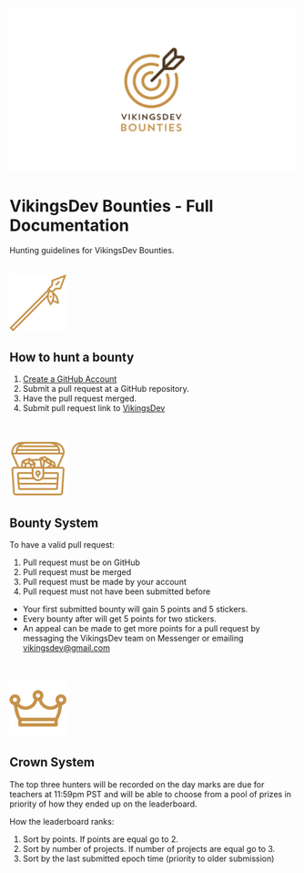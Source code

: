 ![](bounties-bg.png)
# VikingsDev Bounties - Full Documentation
Hunting guidelines for VikingsDev Bounties.
<br><br><br>
<img src="003-spear.svg" width="100px"/>

## How to hunt a bounty
1. [Create a GitHub Account](https://github.com/join)
2. Submit a pull request at a GitHub repository.
3. Have the pull request merged.
4. Submit pull request link to [VikingsDev](https://vikingsdev.ca/demo)
<br><br><br>
<img src="004-treasure.svg" width="100px"/>

## Bounty System

To have a valid pull request:
1. Pull request must be on GitHub
2. Pull request must be merged
3. Pull request must be made by your account
4. Pull request must not have been submitted before

- Your first submitted bounty will gain 5 points and 5 stickers.
- Every bounty after will get 5 points for two stickers.
- An appeal can be made to get more points for a pull request by messaging the VikingsDev 
team on Messenger or emailing vikingsdev@gmail.com
<br><br><br>
<img src="crown.svg" width="100px"/>

## Crown System

The top three hunters will be recorded on the day marks are due for teachers at 11:59pm PST and will be able to choose from a 
pool of prizes in priority of how they ended up on the leaderboard. 

How the leaderboard ranks:
  1. Sort by points. If points are equal go to 2.
  2. Sort by number of projects. If number of projects are equal go to 3.
  3. Sort by the last submitted epoch time (priority to older submission)
